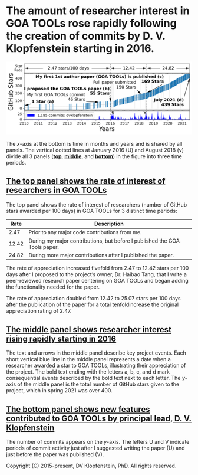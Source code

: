 # The amount of researcher interest in GOA TOOLs rose rapidly following the creation of commits by D. V. Klopfenstein starting in 2016.
![my contributions and researcher approval](goatools_stargazers_dvk.png)

The *x*-axis at the bottom is time in months and years and is shared by all panels.
The vertical dotted lines at January 2016 (U) and August 2018 (v) divide all 3 panels ([**top**](#the-top-panel-shows-the-rate-of-interest-of-researchers-in-goa-tools), [**middle**](#the-middle-panel-shows-researcher-interest-rising-rapidly-starting-in-2016), and [**bottom**](#the-bottom-panel-shows-new-features-contributed-to-goa-tools-by-principal-lead-d-v-klopfenstein)) in the figure into three time periods.

## [The top panel shows the rate of interest of researchers in GOA TOOLs](#the-amount-of-researcher-interest-in-goa-tools-rose-rapidly-following-the-creation-of-commits-by-d-v-klopfenstein-starting-in-2016)
The top panel shows the rate of interest of researchers (number of GitHub stars awarded per 100 days) in GOA TOOLs for 3 distinct time periods:

|  Rate | Description
|-------|----------------------------------------------------
|  2.47 | Prior to any major code contributions from me.
| 12.42 | During my major contributions, but before I published the GOA Tools paper.
| 24.82 | During more major contributions after I published the paper.

The rate of appreciation increased fivefold from 2.47 to 12.42 stars per 100 days after
I proposed to the project’s owner, Dr. Haibao Tang, that I write a peer-reviewed research paper centering on GOA TOOLs
and began adding the functionality needed for the paper.

The rate of appreciation doubled from 12.42 to 25.07 stars per 100 days after the publication of the paper for a total tenfoldincrease the original appreciation rating of 2.47.

## [The middle panel shows researcher interest rising rapidly starting in 2016](#the-amount-of-researcher-interest-in-goa-tools-rose-rapidly-following-the-creation-of-commits-by-d-v-klopfenstein-starting-in-2016)
The text and arrows in the middle panel describe key project events.
Each short vertical blue line in the middle panel represents a date when a researcher awarded a star to GOA TOOLs, illustrating their appreciation of the project.
The bold text ending with the letters a, b, c, and d mark consequential events described by the bold text next to each letter.
The *y*-axis of the middle panel is the total number of GitHub stars given to the project, which in spring 2021 was over 400.

## [The bottom panel shows new features contributed to GOA TOOLs by principal lead, D. V. Klopfenstein](#the-amount-of-researcher-interest-in-goa-tools-rose-rapidly-following-the-creation-of-commits-by-d-v-klopfenstein-starting-in-2016)
The number of commits appears on the *y*-axis. 
The letters U and V indicate periods of commit activity just after I suggested writing the paper (U) and just before the paper was published (V).

Copyright (C) 2015-present, DV Klopfenstein, PhD. All rights reserved.
